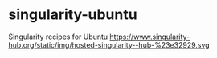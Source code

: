 # singularity-ubuntu
Singularity recipes for Ubuntu
https://www.singularity-hub.org/static/img/hosted-singularity--hub-%23e32929.svg
